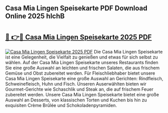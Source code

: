 ## Casa Mia Lingen Speisekarte PDF Download Online 2025 hlchB

# <h2><a href="http://gc91wo.nevu.top/?p=Casa+Mia+Lingen+Speisekarte">🔗 👉🔴 Casa Mia Lingen Speisekarte 2025 PDF</a></h2>

[![Casa Mia Lingen Speisekarte 2025 PDF](https://i.imgur.com/dBaPXMq.png)](http://gc91wo.nevu.top/?p=Casa+Mia+Lingen+Speisekarte)
Die Casa Mia Lingen Speisekarte ist eine Gelegenheit, die Vielfalt zu genießen und etwas für sich selbst zu wählen. Auf der Casa Mia Lingen Speisekarte unseres Restaurants finden Sie eine große Auswahl an leichten und frischen Salaten, die aus frischem Gemüse und Obst zubereitet werden. Für Fleischliebhaber bietet unsere Casa Mia Lingen Speisekarte eine große Auswahl an Gerichten: Rindfleisch, Schweinefleisch, Huhn und Fisch. Unseren Auserwählten bieten wir Gourmet-Gerichte wie Schaschlik und Steak an, die auf frischem Feuer zubereitet werden. Unsere Casa Mia Lingen Speisekarte bietet eine große Auswahl an Desserts, von klassischen Torten und Kuchen bis hin zu exquisiten Crème Brûlée und Schokoladenpyramiden.
